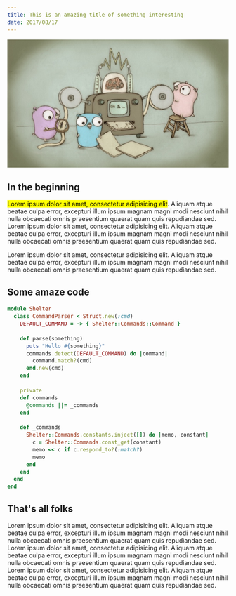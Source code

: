 ```yaml
---
title: This is an amazing title of something interesting
date: 2017/08/17
---
```


![Pretty Gophers](hello-world/fiveyears.jpg)

## In the beginning

<mark>Lorem ipsum dolor sit amet, consectetur adipisicing elit</mark>. Aliquam atque beatae culpa error, excepturi illum ipsum magnam magni modi nesciunt nihil nulla obcaecati omnis praesentium quaerat quam quis repudiandae sed.
Lorem ipsum dolor sit amet, consectetur adipisicing elit. Aliquam atque beatae culpa error, excepturi illum ipsum magnam magni modi nesciunt nihil nulla obcaecati omnis praesentium quaerat quam quis repudiandae sed.

Lorem ipsum dolor sit amet, consectetur adipisicing elit. Aliquam atque beatae culpa error, excepturi illum ipsum magnam magni modi nesciunt nihil nulla obcaecati omnis praesentium quaerat quam quis repudiandae sed.


## Some amaze code

```ruby
module Shelter
  class CommandParser < Struct.new(:cmd)
    DEFAULT_COMMAND = -> { Shelter::Commands::Command }

    def parse(something)
      puts "Hello #{something}"
      commands.detect(DEFAULT_COMMAND) do |command|
        command.match?(cmd)
      end.new(cmd)
    end

    private
    def commands
      @commands ||= _commands
    end

    def _commands
      Shelter::Commands.constants.inject([]) do |memo, constant|
        c = Shelter::Commands.const_get(constant)
        memo << c if c.respond_to?(:match?)
        memo
      end
    end
  end
end
```


## That's all folks

Lorem ipsum dolor sit amet, consectetur adipisicing elit. Aliquam atque beatae culpa error, excepturi illum ipsum magnam magni modi nesciunt nihil nulla obcaecati omnis praesentium quaerat quam quis repudiandae sed.
Lorem ipsum dolor sit amet, consectetur adipisicing elit. Aliquam atque beatae culpa error, excepturi illum ipsum magnam magni modi nesciunt nihil nulla obcaecati omnis praesentium quaerat quam quis repudiandae sed.
Lorem ipsum dolor sit amet, consectetur adipisicing elit. Aliquam atque beatae culpa error, excepturi illum ipsum magnam magni modi nesciunt nihil nulla obcaecati omnis praesentium quaerat quam quis repudiandae sed.
